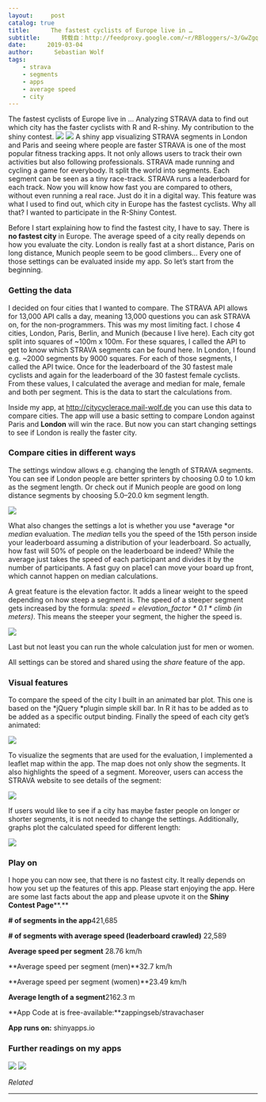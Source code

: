 ```yaml
---
layout:     post
catalog: true
title:      The fastest cyclists of Europe live in …
subtitle:      转载自：http://feedproxy.google.com/~r/RBloggers/~3/GwZgqzdowQ0/
date:      2019-03-04
author:      Sebastian Wolf
tags:
    - strava
    - segments
    - apps
    - average speed
    - city
---
```






The fastest cyclists of Europe live in …
Analyzing STRAVA data to find out which city has the faster cyclists with R and R-shiny. My contribution to the shiny contest.
![](https://i0.wp.com/cdn-images-1.medium.com/max/1024/1*j5Oxl5iwFrZCRNzJXB_pjw.gif?w=456&ssl=1)
![](https://i0.wp.com/cdn-images-1.medium.com/max/1024/1*j5Oxl5iwFrZCRNzJXB_pjw.gif?w=456&ssl=1)
A shiny app visualizing STRAVA segments in London and Paris and seeing where people are faster
STRAVA is one of the most popular fitness tracking apps. It not only allows users to track their own activities but also following professionals. STRAVA made running and cycling a game for everybody. It split the world into segments. Each segment can be seen as a tiny race-track. STRAVA runs a leaderboard for each track. Now you will know how fast you are compared to others, without even running a real race. Just do it in a digital way. This feature was what I used to find out, which city in Europe has the fastest cyclists. Why all that? I wanted to participate in the R-Shiny Contest.

Before I start explaining how to find the fastest city, I have to say. There is **no fastest city** in Europe. The average speed of a city really depends on how you evaluate the city. London is really fast at a short distance, Paris on long distance, Munich people seem to be good climbers… Every one of those settings can be evaluated inside my app. So let’s start from the beginning.

### Getting the data

I decided on four cities that I wanted to compare. The STRAVA API allows for 13,000 API calls a day, meaning 13,000 questions you can ask STRAVA on, for the non-programmers. This was my most limiting fact. I chose 4 cities, London, Paris, Berlin, and Munich (because I live here). Each city got split into squares of ~100m x 100m. For these squares, I called the API to get to know which STRAVA segments can be found here. In London, I found e.g. ~2000 segments by 9000 squares. For each of those segments, I called the API twice. Once for the leaderboard of the 30 fastest male cyclists and again for the leaderboard of the 30 fastest female cyclists. From these values, I calculated the average and median for male, female and both per segment. This is the data to start the calculations from.

Inside my app, at http://citycyclerace.mail-wolf.de you can use this data to compare cities. The app will use a basic setting to compare London against Paris and **London** will win the race. But now you can start changing settings to see if London is really the faster city.

### Compare cities in different ways

The settings window allows e.g. changing the length of STRAVA segments. You can see if London people are better sprinters by choosing 0.0 to 1.0 km as the segment length. Or check out if Munich people are good on long distance segments by choosing 5.0–20.0 km segment length.

![](https://i1.wp.com/cdn-images-1.medium.com/max/1024/1*7uM2-j-p2N-YhPsy1sQzyw.png?w=456&ssl=1)


What also changes the settings a lot is whether you use *average *or *median* evaluation. The *median* tells you the speed of the 15th person inside your leaderboard assuming a distribution of your leaderboard. So actually, how fast will 50% of people on the leaderboard be indeed? While the average just takes the speed of each participant and divides it by the number of participants. A fast guy on place1 can move your board up front, which cannot happen on median calculations.

A great feature is the elevation factor. It adds a linear weight to the speed depending on how steep a segment is. The speed of a steeper segment gets increased by the formula: *speed = elevation_factor * 0.1 * climb (in meters)*. This means the steeper your segment, the higher the speed is.

![](https://i0.wp.com/cdn-images-1.medium.com/max/585/1*asUtqjqINfpLvbSDAfoQcQ.png?w=456&ssl=1)


Last but not least you can run the whole calculation just for men or women.

All settings can be stored and shared using the *share* feature of the app.

### Visual features

To compare the speed of the city I built in an animated bar plot. This one is based on the *jQuery *plugin simple skill bar. In R it has to be added as to be added as a specific output binding. Finally the speed of each city get’s animated:

![](https://i1.wp.com/cdn-images-1.medium.com/max/1024/1*XqvGSh2Ghq4iqTgCoVsReA.gif?w=456&ssl=1)


To visualize the segments that are used for the evaluation, I implemented a leaflet map within the app. The map does not only show the segments. It also highlights the speed of a segment. Moreover, users can access the STRAVA website to see details of the segment:

![](https://i2.wp.com/cdn-images-1.medium.com/max/1024/1*GwWpaLeuMJAhFCVe9lKSRQ.png?w=456&ssl=1)


If users would like to see if a city has maybe faster people on longer or shorter segments, it is not needed to change the settings. Additionally, graphs plot the calculated speed for different length:

![](https://i0.wp.com/cdn-images-1.medium.com/max/924/1*EpsF-dTQLNL82aOdzLe2Yg.png?w=456&ssl=1)


### Play on

I hope you can now see, that there is no fastest city. It really depends on how you set up the features of this app. Please start enjoying the app. Here are some last facts about the app and please upvote it on the **Shiny Contest Page****.**

**# of segments in the app**421,685

**# of segments with average speed (leaderboard crawled)** 22,589

**Average speed per segment** 28.76 km/h

**Average speed per segment (men)**32.7 km/h

**Average speed per segment (women)**23.49 km/h

**Average length of a segment**2162.3 m

**App Code at is free-available:**zappingseb/stravachaser

**App runs on:** shinyapps.io

### Further readings on my apps

![](https://medium.com/_/stat?event=post.clientViewed&referrerSource=full_rss&postId=f55f6206e065)
![](https://medium.com/_/stat?event=post.clientViewed&referrerSource=full_rss&postId=f55f6206e065)



*Related*








---
